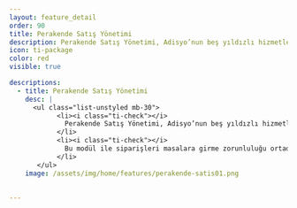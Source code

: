```yaml
---
layout: feature_detail
order: 90
title: Perakende Satış Yönetimi
description: Perakende Satış Yönetimi, Adisyo’nun beş yıldızlı hizmetlerinden yalnızca biri.
icon: ti-package
color: red
visible: true

descriptions: 
  - title: Perakende Satış Yönetimi
    desc: |
      <ul class="list-unstyled mb-30">
            <li><i class="ti-check"></i>
              Perakende Satış Yönetimi, Adisyo’nun beş yıldızlı hizmetlerinden yalnızca biri. Bu modül ile gel-al satışlarınızı anında gerçekleştirebilecek; tüm siparişlerinizi “sıfır” zaman kaybıyla, sorunsuz bir şekilde yönetebileceksiniz. 
            </li>
            <li><i class="ti-check"></i>
              Bu modül ile siparişleri masalara girme zorunluluğu ortadan kalkar, hızınıza hız katarsınız.
            </li>
       </ul>         
    image: /assets/img/home/features/perakende-satis01.png
  
  
---
```

